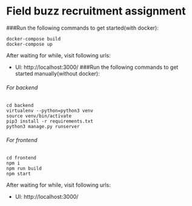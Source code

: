 # Field buzz recruitment assignment

###Run the following commands to get started(with docker):

````
docker-compose build
docker-compose up
````
After waiting for while, visit following urls:

* UI: http://localhost:3000/
###Run the following commands to get started manually(without docker):
###### For backend
````
cd backend
virtualenv --python=python3 venv
source venv/bin/activate
pip3 install -r requirements.txt
python3 manage.py runserver
````
###### For frontend
````
cd frontend
npm i
npm run build
npm start
````
After waiting for while, visit following urls:

* UI: http://localhost:3000/